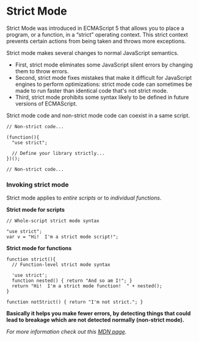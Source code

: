 # Strict Mode

Strict Mode was introduced in ECMAScript 5 that allows you to place a program, or a function, in a “strict” operating context. This strict context prevents certain actions from being taken and throws more exceptions.

Strict mode makes several changes to normal JavaScript semantics. 
* First, strict mode eliminates some JavaScript silent errors by changing them to throw errors. 
* Second, strict mode fixes mistakes that make it difficult for JavaScript engines to perform optimizations: strict mode code can sometimes be made to run faster than identical code that's not strict mode. 
* Third, strict mode prohibits some syntax likely to be defined in future versions of ECMAScript.

Strict mode code and non-strict mode code can coexist in a same script.

    // Non-strict code...
    
    (function(){
      "use strict";
    
      // Define your library strictly...
    })();
    
    // Non-strict code... 

### Invoking strict mode

Strict mode applies to *entire scripts* or to *individual functions*.

**Strict mode for scripts**

    // Whole-script strict mode syntax
    
    "use strict";
    var v = "Hi!  I'm a strict mode script!";

**Strict mode for functions**

    function strict(){
      // Function-level strict mode syntax
      
      'use strict';
      function nested() { return "And so am I!"; }
      return "Hi!  I'm a strict mode function!  " + nested();
    }

    function notStrict() { return "I'm not strict."; }

**Basically it helps you make fewer errors, by detecting things that could lead to breakage which are not detected normally (non-strict mode).**

*For more information check out this [MDN page](https://developer.mozilla.org/en/docs/Web/JavaScript/Reference/Strict_mode).*
